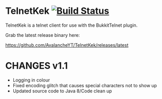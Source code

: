 TelnetKek [![Build Status](https://travis-ci.org/AvalancheYT/TelnetKek.svg?branch=master)](https://travis-ci.org/AvalancheYT/TelnetKek)
==================

TelnetKek is a telnet client for use with the BukkitTelnet plugin.

Grab the latest release binary here:

https://github.com/AvalancheYT/TelnetKek/releases/latest


CHANGES v1.1
==================
- Logging in colour
- Fixed encoding glitch that causes special characters not to show up
- Updated source code to Java 8/Code clean up
